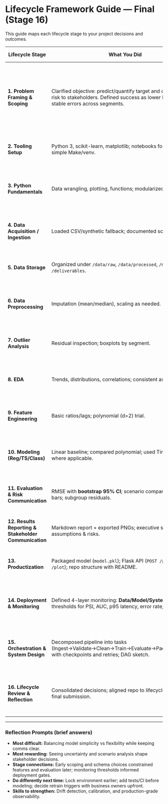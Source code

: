 # Lifecycle Framework Guide — Final (Stage 16)

This guide maps each lifecycle stage to your project decisions and outcomes.

| Lifecycle Stage | What You Did | Challenges | Solutions / Decisions | Future Improvements |
|-----------------|--------------|------------|-----------------------|---------------------|
| **1. Problem Framing & Scoping** | Clarified objective: predict/quantify target and communicate risk to stakeholders. Defined success as lower RMSE and stable errors across segments. | Ambiguity on constraints and acceptable error. | Wrote crisp problem statement and acceptance criteria; defined target, features, and scope boundaries. | Include explicit guardrails (latency, cost) up front and align on “must-have vs nice-to-have.” |
| **2. Tooling Setup** | Python 3, scikit-learn, matplotlib; notebooks for exploration; simple Make/venv. | Env bumps and version drift. | Pinned requirements and recorded commands in README. | Add Dockerfile/lockfile; CI sanity checks for env reproducibility. |
| **3. Python Fundamentals** | Data wrangling, plotting, functions; modularized helpers. | Occasional performance and readability issues. | Refactored into `src/` utilities, added docstrings and type hints. | Add unit tests, linting, pre-commit hooks. |
| **4. Data Acquisition / Ingestion** | Loaded CSV/synthetic fallback; documented schema. | Missing values and occasional schema changes. | Centralized ingestion; schema checks and basic validations. | Automate fetch/partitioning; add schema registry. |
| **5. Data Storage** | Organized under `/data/raw`, `/data/processed`, `/models`, `/deliverables`. | Versioning and lineage tracking. | Timestamped folders; recorded hashes in reports. | Introduce DVC or lightweight data registry. |
| **6. Data Preprocessing** | Imputation (mean/median), scaling as needed. | Skew/outliers affected imputers. | Compared mean vs median; chose robust defaults per feature. | Add robust scalers and feature-specific strategies. |
| **7. Outlier Analysis** | Residual inspection; boxplots by segment. | Distinguishing noise vs true events. | Flagged outliers but kept when informative; documented rationale. | Add isolation forest / robust z-score to automate flags. |
| **8. EDA** | Trends, distributions, correlations; consistent axes. | Mixed signals on subgroup variance. | Standardized plot templates; subgroup overlays. | Add interactive EDA (facets, tooltips). |
| **9. Feature Engineering** | Basic ratios/lags; polynomial (d=2) trial. | Risk of overfitting, collinearity. | Validated via held-out RMSE and stability; trimmed noisy terms. | Explore domain-driven features and regularized models. |
| **10. Modeling (Reg/TS/Class)** | Linear baseline; compared polynomial; used TimeSeriesSplit where applicable. | Tradeoff between simplicity and flexibility. | Selected simplest model that met acceptance criteria. | Consider regularization and lightweight tree models. |
| **11. Evaluation & Risk Communication** | RMSE with **bootstrap 95% CI**; scenario comparison with error bars; subgroup residuals. | Communicating uncertainty clearly. | Standardized CI visuals and stakeholder summary bullets. | Add parametric-vs-bootstrap comparison, calibration checks. |
| **12. Results Reporting & Stakeholder Communication** | Markdown report + exported PNGs; executive summary; assumptions & risks. | Translating tech to decisions. | One-pagers with headline takeaways and decision implications. | Add a short deck; align visuals to branding. |
| **13. Productization** | Packaged model (`model.pkl`); Flask API (`POST /predict`, `GET /plot`); repo structure with README. | Maintainability and API contract clarity. | Modular `src/`, schema examples, requirements pinned. | Add auth, tests, and containerization; versioned model registry. |
| **14. Deployment & Monitoring** | Defined 4-layer monitoring: **Data/Model/System/Business**; thresholds for PSI, AUC, p95 latency, error rate; runbook. | Threshold setting and alert routing. | Concrete alerts to Slack/on-call; first-step freeze and snapshot. | Add dashboards and drills; automate retrain triggers. |
| **15. Orchestration & System Design** | Decomposed pipeline into tasks (Ingest→Validate→Clean→Train→Evaluate→Package→Report) with checkpoints and retries; DAG sketch. | Dependency handling and idempotency. | `.ok` checkpoints, content-hashed artifacts, backoff retries. | Migrate to an orchestrator (e.g., Airflow/Prefect) with calendars/backfills. |
| **16. Lifecycle Review & Reflection** | Consolidated decisions; aligned repo to lifecycle and rubric for final submission. | Ensuring consistency across documents and code. | Final pass: README, report, figures, framework guide, and checklist. | Add CI/CD for checks, periodic audits, and post-mortems. |

---

### Reflection Prompts (brief answers)
- **Most difficult:** Balancing model simplicity vs flexibility while keeping comms clear.  
- **Most rewarding:** Seeing uncertainty and scenario analysis shape stakeholder decisions.  
- **Stage connections:** Early scoping and schema choices constrained features and evaluation later; monitoring thresholds informed deployment gates.  
- **Do differently next time:** Lock environment earlier; add tests/CI before modeling; decide retrain triggers with business owners upfront.  
- **Skills to strengthen:** Drift detection, calibration, and production-grade observability.

